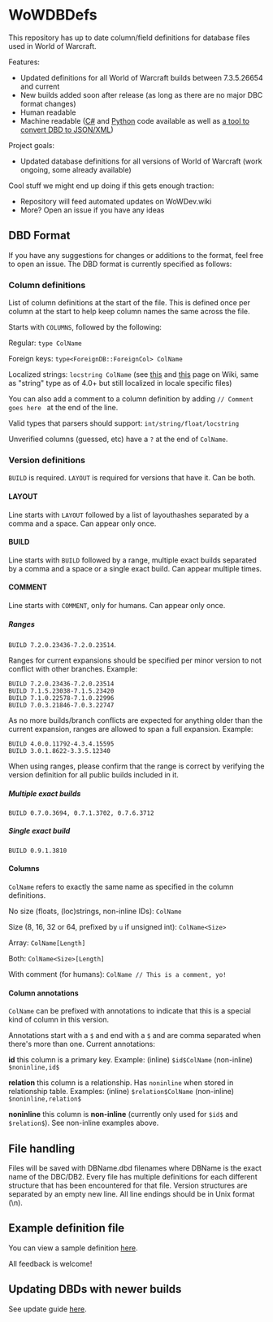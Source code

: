 # WoWDBDefs
This repository has up to date column/field definitions for database files used in World of Warcraft.

Features:
- Updated definitions for all World of Warcraft builds between 7.3.5.26654 and current
- New builds added soon after release (as long as there are no major DBC format changes)
- Human readable
- Machine readable ([C#](https://github.com/wowdev/WoWDBDefs/tree/master/code/C%23) and [Python](https://github.com/wowdev/WoWDBDefs/tree/master/code/Python) code available as well as [a tool to convert DBD to JSON/XML](https://github.com/wowdev/WoWDBDefs/tree/master/code/C%23/DBDefsConverter))

Project goals:
- Updated database definitions for all versions of World of Warcraft (work ongoing, some already available)

Cool stuff we might end up doing if this gets enough traction:
- Repository will feed automated updates on WoWDev.wiki
- More? Open an issue if you have any ideas

## DBD Format
If you have any suggestions for changes or additions to the format, feel free to open an issue. The DBD format is currently specified as follows:

### Column definitions
List of column definitions at the start of the file. This is defined once per column at the start to help keep column names the same across the file.

Starts with ```COLUMNS```, followed by the following:

Regular: ```type ColName```

Foreign keys: ```type<ForeignDB::ForeignCol> ColName```

Localized strings: ```locstring ColName``` (see [this](https://wowdev.wiki/Common_Types#langstringref) and [this](https://wowdev.wiki/Localization) page on Wiki, same as "string" type as of 4.0+ but still localized in locale specific files)

You can also add a comment to a column definition by adding ```// Comment goes here ``` at the end of the line.

Valid types that parsers should support: ```int/string/float/locstring```

Unverified columns (guessed, etc) have a ```?``` at the end of ```ColName```.

### Version definitions

```BUILD``` is required. ```LAYOUT``` is required for versions that have it. Can be both.

#### LAYOUT
Line starts with ```LAYOUT``` followed by a list of layouthashes separated by a comma and a space. Can appear only once.

#### BUILD
Line starts with ```BUILD``` followed by a range, multiple exact builds separated by a comma and a space or a single exact build. Can appear multiple times.

#### COMMENT
Line starts with ```COMMENT```, only for humans. Can appear only once.

##### Ranges
```BUILD 7.2.0.23436-7.2.0.23514```.

Ranges for current expansions should be specified per minor version to not conflict with other branches. Example:
```
BUILD 7.2.0.23436-7.2.0.23514
BUILD 7.1.5.23038-7.1.5.23420
BUILD 7.1.0.22578-7.1.0.22996
BUILD 7.0.3.21846-7.0.3.22747
```

As no more builds/branch conflicts are expected for anything older than the current expansion, ranges are allowed to span a full expansion. Example:
```
BUILD 4.0.0.11792-4.3.4.15595
BUILD 3.0.1.8622-3.3.5.12340
```

When using ranges, please confirm that the range is correct by verifying the version definition for all public builds included in it.

##### Multiple exact builds
```BUILD 0.7.0.3694, 0.7.1.3702, 0.7.6.3712```

##### Single exact build
```BUILD 0.9.1.3810```

#### Columns
```ColName``` refers to exactly the same name as specified in the column definitions.

No size (floats, (loc)strings, non-inline IDs): ```ColName```

Size (8, 16, 32 or 64, prefixed by ```u``` if unsigned int): ```ColName<Size>```

Array: ```ColName[Length]```

Both: ```ColName<Size>[Length]```

With comment (for humans): ```ColName // This is a comment, yo!```

#### Column annotations

```ColName``` can be prefixed with annotations to indicate that this is a special kind of column in this version.

Annotations start with a ```$``` and end with a ```$``` and are comma separated when there's more than one. Current annotations:

**id** this column is a primary key. Example: (inline) ```$id$ColName``` (non-inline) ```$noninline,id$```

**relation** this column is a relationship. Has ```noninline``` when stored in relationship table. Examples: (inline) ```$relation$ColName``` (non-inline) ```$noninline,relation$```

**noninline** this column is **non-inline** (currently only used for  ```$id$``` and ```$relation$```). See non-inline examples above.

## File handling
Files will be saved with DBName.dbd filenames where DBName is the exact name of the DBC/DB2. Every file has multiple definitions for each different structure that has been encountered for that file. Version structures are separated by an empty new line. All line endings should be in Unix format (\n).

## Example definition file
You can view a sample definition [here](https://github.com/wowdev/WoWDBDefs/blob/master/definitions/Map.dbd).

All feedback is welcome!

## Updating DBDs with newer builds
See update guide [here](https://github.com/wowdev/WoWDBDefs/blob/master/UPDATING.dbd).
